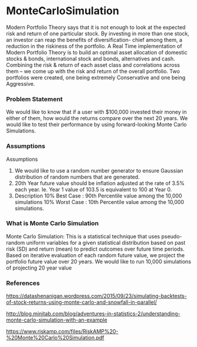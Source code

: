 # MonteCarloSimulation

Modern Portfolio Theory says that it is not enough to look at the expected risk and return of one particular stock. By investing in more than one stock, an investor can reap the benefits of diversification- chief among them, a reduction in the riskiness of the portfolio. 
A Real Time implementation of Modern Portfolio Theory is to build an optimal asset allocation of domestic stocks & bonds, international stock and bonds, alternatives and cash. Combining the risk & return of each asset class and correlations across them – we come up with the risk and return of the overall portfolio.  Two portfolios were created, one being extremely Conservative and one being Aggressive.

### Problem Statement
We would like to know that if a user with $100,000 invested their money in either of them, how would the returns compare over the next 20 years. We would like to test their performance by using forward-looking Monte Carlo Simulations.

### Assumptions
Assumptions
1.    We would like to use a random number generator to ensure Gaussian distribution of random numbers that are generated.
2.    20th Year future value should be inflation adjusted at the rate of 3.5% each year. Ie. Year 1 value of 103.5 is equivalent to 100 at Year 0.
3.    Description
      10% Best Case               	:   90th Percentile value among the 10,000 simulations
      10% Worst Case            	:  10th Percentile value among the 10,000 simulations.

### What is Monte Carlo Simulation
Monte Carlo Simulation:
This is a statistical technique that uses pseudo-random uniform variables for a given statistical distribution based on past risk (SD) and return (mean) to predict outcomes over future time periods. Based on iterative evaluation of each random future value, we project the portfolio future value over 20 years. We would like to run 10,000 simulations of projecting 20 year value

### References
  https://datashenanigan.wordpress.com/2015/09/23/simulating-backtests-of-stock-returns-using-monte-carlo-and-snowfall-in-parallel/
  
  http://blog.minitab.com/blog/adventures-in-statistics-2/understanding-monte-carlo-simulation-with-an-example
  
  https://www.riskamp.com/files/RiskAMP%20-%20Monte%20Carlo%20Simulation.pdf
  
